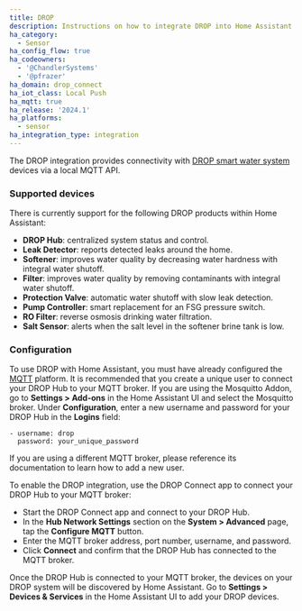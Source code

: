 ```yaml
---
title: DROP
description: Instructions on how to integrate DROP into Home Assistant.
ha_category:
  - Sensor
ha_config_flow: true
ha_codeowners:
  - '@ChandlerSystems'
  - '@pfrazer'
ha_domain: drop_connect
ha_iot_class: Local Push
ha_mqtt: true
ha_release: '2024.1'
ha_platforms:
  - sensor
ha_integration_type: integration
---
```


The DROP integration provides connectivity with
[DROP smart water system](https://dropconnect.com) devices via a local MQTT API.

### Supported devices

There is currently support for the following DROP products within Home Assistant:

- **DROP Hub**: centralized system status and control.
- **Leak Detector**: reports detected leaks around the home.
- **Softener**: improves water quality by decreasing water hardness with integral water shutoff.
- **Filter**: improves water quality by removing contaminants with integral water shutoff.
- **Protection Valve**: automatic water shutoff with slow leak detection.
- **Pump Controller**: smart replacement for an FSG pressure switch.
- **RO Filter**: reverse osmosis drinking water filtration.
- **Salt Sensor**: alerts when the salt level in the softener brine tank is low.

### Configuration

To use DROP with Home Assistant, you must have already configured the [MQTT](/integrations/mqtt/) platform. It is
recommended
that you create a unique user to connect your DROP Hub to your MQTT broker. If you are
using the Mosquitto Addon, go to **Settings > Add-ons** in the Home Assistant UI and select the Mosquitto broker.
Under **Configuration**, enter a new username and password for your DROP Hub in the **Logins** field:

```
- username: drop
  password: your_unique_password
```

If you are using a different MQTT broker, please reference its documentation to learn how to add a new user.

To enable the DROP integration, use the DROP Connect app to connect your DROP Hub to your MQTT broker:

- Start the DROP Connect app and connect to your DROP Hub.
- In the **Hub Network Settings** section on the **System > Advanced** page, tap the **Configure MQTT** button.
- Enter the MQTT broker address, port number, username, and password.
- Click **Connect** and confirm that the DROP Hub has connected to the MQTT broker.

Once the DROP Hub is connected to your MQTT broker, the devices on your DROP system will be discovered by Home
Assistant.
Go to **Settings > Devices & Services** in the Home Assistant UI to add your DROP devices.


